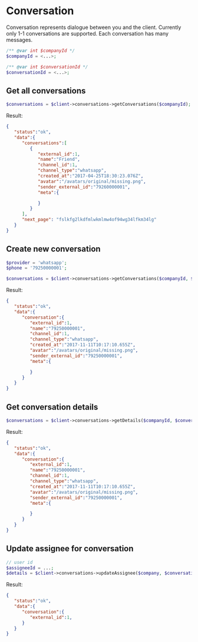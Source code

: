 # Conversation

Conversation represents dialogue between you and the client. Currently only 1-1 conversations are supported. Each conversation has many messages.

```php
/** @var int $companyId */
$companyId = <...>;

/** @var int $conversationId */
$conversationId = <...>;
```

## Get all conversations

```php
$conversations = $client->conversations->getConversations($companyId);
```

Result:

```json
{
   "status":"ok",
   "data":{
      "conversations":[
         {
            "external_id":1,
            "name":"Friend",
            "channel_id":1,
            "channel_type":"whatsapp",
            "created_at":"2017-04-25T18:30:23.076Z",
            "avatar":"/avatars/original/missing.png",
            "sender_external_id":"79260000001",
            "meta":{

            }
         }
      ],
      "next_page": "fslkfg2lkdfmlwkmlmw4of94wg34lfkm34lg"
   }
}
```

## Create new conversation

```php
$provider = 'whatsapp';
$phone = '79250000001';

$conversations = $client->conversations->getConversations($companyId, $provider, $phone);
```

Result:

```json
{
   "status":"ok",
   "data":{
      "conversation":{
         "external_id":1,
         "name":"79250000001",
         "channel_id":1,
         "channel_type":"whatsapp",
         "created_at":"2017-11-11T10:17:10.655Z",
         "avatar":"/avatars/original/missing.png",
         "sender_external_id":"79250000001",
         "meta":{

         }
      }
   }
}
```

## Get conversation details

```php
$conversations = $client->conversations->getDetails($companyId, $conversationId);
```

Result:

```json
{
   "status":"ok",
   "data":{
      "conversation":{
         "external_id":1,
         "name":"79250000001",
         "channel_id":1,
         "channel_type":"whatsapp",
         "created_at":"2017-11-11T10:17:10.655Z",
         "avatar":"/avatars/original/missing.png",
         "sender_external_id":"79250000001",
         "meta":{

         }
      }
   }
}
```

## Update assignee for conversation

```php
// user id
$assigneeId = ...;  
$details = $client->conversations->updateAssignee($company, $conversationId, $assigneeId);
```

Result:

```json
{
   "status":"ok",
   "data":{
      "conversation":{
         "external_id":1,
      }
   }
}
```
